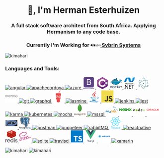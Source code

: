 <h1 align="center">👋, I'm Herman Esterhuizen</h1>


<h3 align="center">A full stack software architect from South Africa. Applying Hermanism to any code base.</h3>

<h3 align="center"> Currently I'm Working for  <a class="navbar-brand p-3 mr-0" href="https://corporate.sybrin.
com">
<svg height="10" style="background:var(--color-bg-canvas);" viewBox="0 0 640 200" class="">
<path style="fill:var(--color-text-primary)" d="M462.5,145.3h-6.3V64.9c6.3,0,12.2-0.8,16.3,2.3c1.9,1.4,3.4,4.1,3.4,7.4v61c0,5.1-3.7,8.8-7.8,9.3 C466.3,145.2,464.5,145.3,462.5,145.3L462.5,145.3z M445.7,14.7v141.1h22.5c9.2,0,18.6-9.2,18.6-18.5V73.4c0-6-2.9-11-7.2-14.5	c-6.9-5.7-13.5-4.9-23.3-4.9V14.7c0-0.6-0.2-0.9-0.9-0.9h-8.9C445.9,13.9,445.7,14.1,445.7,14.7L445.7,14.7z M379.5,54.9v67.3 c0,14.1,6.6,23.8,18.3,30.5c2.2,1.3,9,4,12.3,4c0,6.6,0.9,12.4-3.2,15.9c-4.5,3.8-9.5,2.9-16.5,2.9V186c10.1,0,17.3,1.4,24.5-5.8 c2.6-2.6,6.1-7.8,6.1-12.7V54.1H410v91.2c-4.9,0-9-2.8-11.9-5.5c-0.7-0.7-0.9-1.1-1.6-1.9c-1.3-1.4-2-2.5-3.1-4.1 c-1.7-2.5-3.4-6.4-3.4-10.5c0-21.7-0.3-44.9,0-66.4c0-3.6,1.3-2.9-9.7-2.9C379.7,54.1,379.5,54.3,379.5,54.9L379.5,54.9z M598.9,70.9v85h10.8V72c0-2.2,1.7-4.9,2.9-5.9c3.3-2.9,7.7-4.2,11.5-1.7c2.5,1.7,5,4.3,5,7.9v83.5H640V71.2c0-2.5-1-5.5-1.8-7.3 c-2.7-5.8-9.9-11.5-16.7-11.5c-6.8,0-11.7,0.4-16.9,5.6C601.1,61.5,598.9,65.5,598.9,70.9 M317.3,74.9V90c0,1.1,13.7,13.8,15.5,15.6 l11.7,11.7c0.8,0.8,3.9,3.1,3.9,4.1V137c0,5.6-5,10-9.4,10h-2c-4.6,0-9.1-4.7-9.1-9.4v-5.1h-10.5c0,6.8,0,13.4,5,18.6	c5.4,5.6,9.9,6.8,17.5,6.8c9.7,0,18.8-10,18.8-20v-21.7c0-1-13.5-13.7-15.5-15.6l-11.6-11.5c-5-5-3.8-1.5-3.8-15.9 c0-5.8,4.6-10,8.6-10c3.7,0,5.5,0,8.8,3.2c3.8,3.7,3.2,6,3.2,11.3h10.3c0-7.8,0.2-13.1-5.8-19c-5.9-5.8-9.3-6.3-17.1-6.3	c-3.1,0-5.9,1.2-8,2.3C320.2,58.6,317.3,66.5,317.3,74.9L317.3,74.9L317.3,74.9z M509.9,73.7v82.1h10.8V77.5c0-4.2,2.2-7.4,4.7-9.3 c4.8-3.7,8.5-3.3,15-3.3v-10c0-1.4-2.2-0.9-6-0.9c-7.9,0-13,1-17.3,4.6C513.5,61.8,509.9,67.2,509.9,73.7L509.9,73.7z M559.8,54.9 v10h4.6v90.9h10.8V54.9c0-0.6-0.2-0.9-0.9-0.9h-13.7C560,54.1,559.8,54.3,559.8,54.9L559.8,54.9z M564.4,25.3v10h10.9v-10 c0-0.6-0.2-0.9-0.9-0.9h-9.1C564.6,24.4,564.4,24.6,564.4,25.3L564.4,25.3z M163.7,186.1c65.4,0,130.7-41.6,130.4-84.3 c-0.3-43.4-59.8-87.9-145.4-87.9C75.9,13.9,0,46.1,0,93.4c0,57.5,169.4,77.8,169.4,49.6c0-22.2-89-23.2-89-72.2 c0-43.7,85.3-66,135.3-17.7c-14.3,10.8-24.8,18.2-32.6,24.3c-18.8-16.8-53-19.3-53.4-5.7c0,18.4,88.6,19.3,88.6,71.2 C218.3,163.9,191.3,186.1,163.7,186.1L163.7,186.1L163.7,186.1z"></path>
</svg>
<span class="badge bg-light text-dark rounded-pill ml-2 p-2 pl-3 pr-3">Sybrin Systems</span>
</a></h3>

<p align="left"> <img src="https://komarev.com/ghpvc/?username=kimahari&label=Profile%20views&color=0e75b6&style=flat" alt="kimahari" /> </p>

<h3 align="left">Languages and Tools:</h3>
<p align="left"> <a href="https://angular.io" target="_blank"> <img src="https://angular.io/assets/images/logos/angular/angular.svg" alt="angular" width="40" height="40"/> </a> <a href="https://cordova.apache.org/" target="_blank"> <img src="https://www.vectorlogo.zone/logos/apache_cordova/apache_cordova-icon.svg" alt="apachecordova" width="40" height="40"/> </a> <a href="https://azure.microsoft.com/en-in/" target="_blank"> <img src="https://www.vectorlogo.zone/logos/microsoft_azure/microsoft_azure-icon.svg" alt="azure" width="40" height="40"/> </a> <a href="https://getbootstrap.com" target="_blank"> <img src="https://raw.githubusercontent.com/devicons/devicon/master/icons/bootstrap/bootstrap-plain-wordmark.svg" alt="bootstrap" width="40" height="40"/> </a> <a href="https://www.w3schools.com/cs/" target="_blank"> <img src="https://raw.githubusercontent.com/devicons/devicon/master/icons/csharp/csharp-original.svg" alt="csharp" width="40" height="40"/> </a> <a href="https://www.docker.com/" target="_blank"> <img src="https://raw.githubusercontent.com/devicons/devicon/master/icons/docker/docker-original-wordmark.svg" alt="docker" width="40" height="40"/> </a> <a href="https://dotnet.microsoft.com/" target="_blank"> <img src="https://raw.githubusercontent.com/devicons/devicon/master/icons/dot-net/dot-net-original-wordmark.svg" alt="dotnet" width="40" height="40"/> </a> <a href="https://www.electronjs.org" target="_blank"> <img src="https://raw.githubusercontent.com/devicons/devicon/master/icons/electron/electron-original.svg" alt="electron" width="40" height="40"/> </a> <a href="https://expressjs.com" target="_blank"> <img src="https://raw.githubusercontent.com/devicons/devicon/master/icons/express/express-original-wordmark.svg" alt="express" width="40" height="40"/> </a> <a href="https://git-scm.com/" target="_blank"> <img src="https://www.vectorlogo.zone/logos/git-scm/git-scm-icon.svg" alt="git" width="40" height="40"/> </a> <a href="https://graphql.org" target="_blank"> <img src="https://www.vectorlogo.zone/logos/graphql/graphql-icon.svg" alt="graphql" width="40" height="40"/> </a> <a href="https://gulpjs.com" target="_blank"> <img src="https://raw.githubusercontent.com/devicons/devicon/master/icons/gulp/gulp-plain.svg" alt="gulp" width="40" height="40"/> </a> <a href="https://jasmine.github.io/" target="_blank"> <img src="https://www.vectorlogo.zone/logos/jasmine/jasmine-icon.svg" alt="jasmine" width="40" height="40"/> </a> <a href="https://www.java.com" target="_blank"> <img src="https://raw.githubusercontent.com/devicons/devicon/master/icons/java/java-original.svg" alt="java" width="40" height="40"/> </a> <a href="https://developer.mozilla.org/en-US/docs/Web/JavaScript" target="_blank"> <img src="https://raw.githubusercontent.com/devicons/devicon/master/icons/javascript/javascript-original.svg" alt="javascript" width="40" height="40"/> </a> <a href="https://www.jenkins.io" target="_blank"> <img src="https://www.vectorlogo.zone/logos/jenkins/jenkins-icon.svg" alt="jenkins" width="40" height="40"/> </a> <a href="https://jestjs.io" target="_blank"> <img src="https://www.vectorlogo.zone/logos/jestjsio/jestjsio-icon.svg" alt="jest" width="40" height="40"/> </a> <a href="https://karma-runner.github.io/latest/index.html" target="_blank"> <img src="https://raw.githubusercontent.com/detain/svg-logos/780f25886640cef088af994181646db2f6b1a3f8/svg/karma.svg" alt="karma" width="40" height="40"/> </a> <a href="https://kubernetes.io" target="_blank"> <img src="https://www.vectorlogo.zone/logos/kubernetes/kubernetes-icon.svg" alt="kubernetes" width="40" height="40"/> </a> <a href="https://mochajs.org" target="_blank"> <img src="https://www.vectorlogo.zone/logos/mochajs/mochajs-icon.svg" alt="mocha" width="40" height="40"/> </a> <a href="https://www.mongodb.com/" target="_blank"> <img src="https://raw.githubusercontent.com/devicons/devicon/master/icons/mongodb/mongodb-original-wordmark.svg" alt="mongodb" width="40" height="40"/> </a> <a href="https://www.microsoft.com/en-us/sql-server" target="_blank"> <img src="https://www.svgrepo.com/show/303229/microsoft-sql-server-logo.svg" alt="mssql" width="40" height="40"/> </a> <a href="https://www.mysql.com/" target="_blank"> <img src="https://raw.githubusercontent.com/devicons/devicon/master/icons/mysql/mysql-original-wordmark.svg" alt="mysql" width="40" height="40"/> </a> <a href="https://www.nginx.com" target="_blank"> <img src="https://raw.githubusercontent.com/devicons/devicon/master/icons/nginx/nginx-original.svg" alt="nginx" width="40" height="40"/> </a> <a href="https://nodejs.org" target="_blank"> <img src="https://raw.githubusercontent.com/devicons/devicon/master/icons/nodejs/nodejs-original-wordmark.svg" alt="nodejs" width="40" height="40"/> </a> <a href="https://www.oracle.com/" target="_blank"> <img src="https://raw.githubusercontent.com/devicons/devicon/master/icons/oracle/oracle-original.svg" alt="oracle" width="40" height="40"/> </a> <a href="https://www.php.net" target="_blank"> <img src="https://raw.githubusercontent.com/devicons/devicon/master/icons/php/php-original.svg" alt="php" width="40" height="40"/> </a> <a href="https://www.postgresql.org" target="_blank"> <img src="https://raw.githubusercontent.com/devicons/devicon/master/icons/postgresql/postgresql-original-wordmark.svg" alt="postgresql" width="40" height="40"/> </a> <a href="https://postman.com" target="_blank"> <img src="https://www.vectorlogo.zone/logos/getpostman/getpostman-icon.svg" alt="postman" width="40" height="40"/> </a> <a href="https://github.com/puppeteer/puppeteer" target="_blank"> <img src="https://www.vectorlogo.zone/logos/pptrdev/pptrdev-official.svg" alt="puppeteer" width="40" height="40"/> </a> <a href="https://www.rabbitmq.com" target="_blank"> <img src="https://www.vectorlogo.zone/logos/rabbitmq/rabbitmq-icon.svg" alt="rabbitMQ" width="40" height="40"/> </a> <a href="https://reactjs.org/" target="_blank"> <img src="https://raw.githubusercontent.com/devicons/devicon/master/icons/react/react-original-wordmark.svg" alt="react" width="40" height="40"/> </a> <a href="https://reactnative.dev/" target="_blank"> <img src="https://reactnative.dev/img/header_logo.svg" alt="reactnative" width="40" height="40"/> </a> <a href="https://redis.io" target="_blank"> <img src="https://raw.githubusercontent.com/devicons/devicon/master/icons/redis/redis-original-wordmark.svg" alt="redis" width="40" height="40"/> </a> <a href="https://sass-lang.com" target="_blank"> <img src="https://raw.githubusercontent.com/devicons/devicon/master/icons/sass/sass-original.svg" alt="sass" width="40" height="40"/> </a> <a href="https://www.sqlite.org/" target="_blank"> <img src="https://www.vectorlogo.zone/logos/sqlite/sqlite-icon.svg" alt="sqlite" width="40" height="40"/> </a> <a href="https://travis-ci.org" target="_blank"> <img src="https://www.vectorlogo.zone/logos/travis-ci/travis-ci-icon.svg" alt="travisci" width="40" height="40"/> </a> <a href="https://www.typescriptlang.org/" target="_blank"> <img src="https://raw.githubusercontent.com/devicons/devicon/master/icons/typescript/typescript-original.svg" alt="typescript" width="40" height="40"/> </a> <a href="https://vuejs.org/" target="_blank"> <img src="https://raw.githubusercontent.com/devicons/devicon/master/icons/vuejs/vuejs-original-wordmark.svg" alt="vuejs" width="40" height="40"/> </a> <a href="https://webpack.js.org" target="_blank"> <img src="https://raw.githubusercontent.com/devicons/devicon/d00d0969292a6569d45b06d3f350f463a0107b0d/icons/webpack/webpack-original-wordmark.svg" alt="webpack" width="40" height="40"/> </a> <a href="https://dotnet.microsoft.com/apps/xamarin" target="_blank"> <img src="https://raw.githubusercontent.com/detain/svg-logos/780f25886640cef088af994181646db2f6b1a3f8/svg/xamarin.svg" alt="xamarin" width="40" height="40"/> </a> </p>

<p><img align="left" src="https://github-readme-stats.vercel.app/api/top-langs?username=kimahari&show_icons=true&locale=en&layout=compact" alt="kimahari" /> &nbsp;<img align="" src="https://github-readme-stats.vercel.app/api?username=kimahari&show_icons=true&locale=en" alt="kimahari" /></p>


<!--
**Kimahari/kimahari** is a ✨ _special_ ✨ repository because its `README.md` (this file) appears on your GitHub profile.

Here are some ideas to get you started:

- 🔭 I’m currently working on ...
- 🌱 I’m currently learning ...
- 👯 I’m looking to collaborate on ...
- 🤔 I’m looking for help with ...
- 💬 Ask me about ...
- 📫 How to reach me: ...
- 😄 Pronouns: ...
- ⚡ Fun fact: ...
-->
